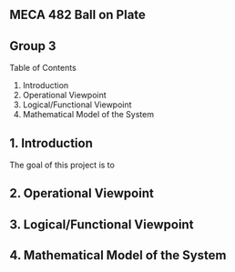 ## MECA 482 Ball on Plate 
## Group 3 

Table of Contents 
1. Introduction
2. Operational Viewpoint 
3. Logical/Functional Viewpoint 
4. Mathematical Model of the System 

## 1. Introduction 
The goal of this project is to 

## 2. Operational Viewpoint 

## 3. Logical/Functional Viewpoint 


## 4. Mathematical Model of the System 
